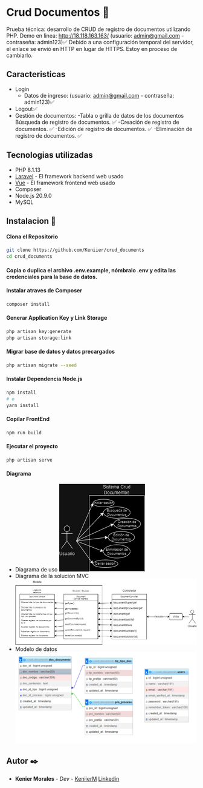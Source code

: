 # Crud Documentos 🚀

Prueba técnica: desarrollo de CRUD de registro de documentos utilizando PHP.
Demo en linea: http://18.118.163.163/
(usuario: admin@gmail.com - contraseña: admin123)✅
Debido a una configuración temporal del servidor, el enlace se envió en HTTP en lugar de HTTPS. Estoy en proceso de cambiarlo.

## Caracteristicas

- Login 
    - Datos de ingreso: (usuario: admin@gmail.com - contraseña: admin123)✅
- Logout✅
- Gestión de documentos:
    -Tabla o grilla de datos de los documentos Búsqueda de registro de documentos. ✅
    -Creación de registro de documentos. ✅
    -Edición de registro de documentos. ✅
    -Eliminación de registro de documentos. ✅

## Tecnologias utilizadas

* PHP 8.1.13
* [Laravel](https://laravel.com/docs/10.x) - El framework backend web usado
* [Vue](https://vuejs.org/guide/introduction.html) - El framework frontend web usado
* Composer
* Node.js 20.9.0
* MySQL

## Instalacion 🔧

#### Clona el Repositorio
```bash
git clone https://github.com/Keniier/crud_documents
cd crud_documents
```
#### Copia o duplica el archivo .env.example, nómbralo .env y edita las credenciales para la base de datos.

#### Instalar atraves de Composer
```bash
composer install
```

#### Generar Application Key y Link Storage
```bash
php artisan key:generate
php artisan storage:link
```

#### Migrar base de datos y datos precargados
```bash
php artisan migrate --seed
```

#### Instalar Dependencia Node.js
```bash
npm install
# o
yarn install
```

#### Copilar FrontEnd
```bash
npm run build
```

#### Ejecutar el proyecto
```bash
php artisan serve
```

#### Diagrama
- Diagrama de uso
![Diagrama de Uso](/public/img/Uso.png)
- Diagrama de la solucion MVC
![Diagrama de MVC](/public/img/MVC.jpg)
- Modelo de datos
![Diagrama de MVC](/public/img/DB.png)

## Autor ✒️

* **Kenier Morales** - *Dev* - [KeniierM](https://github.com/Keniier) [Linkedin](https://www.linkedin.com/in/keniierm/)
